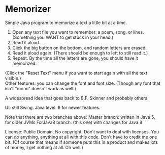 # Memorizer
Simple Java program to memorize a text a little bit at a time.

1. Open any text file you want to remember: a poem, song, or lines. (Something you WANT to get stuck in your head.)
2. Read it aloud.
3. Click the big button on the bottom, and random letters are erased.
4. Read it aloud again. (There should be enough to left to still read it.)
5. Repeat. By the time all the letters are gone, you should have it memorized.

(Click the "Reset Text" menu if you want to start again with all the text visible.)  
Other features: you can change the font and font size. (Though any font that isn't "mono" doesn't work as well.)

A widespread idea that goes back to B.F. Skinner and probably others.

UI: still Swing. Java level: 8 for newer features.

Note that there are two branches above:
Master branch: written in Java 5, for older JVMs
ForJava8 branch: (this one) with changes for Java 8

License: Public Domain. No copyright. Don't want to deal with licenses. You can do anything, anything at all with this code. Don't have to credit me one bit. (Of course that means if someone puts this in a product and makes lots of money, I get nothing at all. Oh well.)


